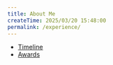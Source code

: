```yaml
---
title: About Me
createTime: 2025/03/20 15:48:00
permalink: /experience/
---
```


- [Timeline](./timeline.md)
- [Awards](./awards.md)
